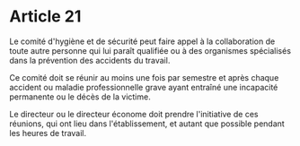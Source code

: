 # Article 21

Le comité d'hygiène et de sécurité peut faire appel à la collaboration de toute autre personne qui lui paraît qualifiée ou à des organismes spécialisés dans la prévention des accidents du travail.

Ce comité doit se réunir au moins une fois par semestre et après chaque accident ou maladie professionnelle grave ayant entraîné une incapacité permanente ou le décès de la victime.

Le directeur ou le directeur économe doit prendre l'initiative de ces réunions, qui ont lieu dans l'établissement, et autant que possible pendant les heures de travail.
